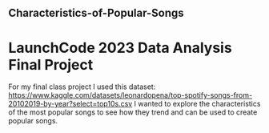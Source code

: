 ## Characteristics-of-Popular-Songs
# LaunchCode 2023 Data Analysis Final Project
For my final class project I used this dataset: https://www.kaggle.com/datasets/leonardopena/top-spotify-songs-from-20102019-by-year?select=top10s.csv
I wanted to explore the characteristics of the most popular songs to see how they trend and can be used to create popular songs.
